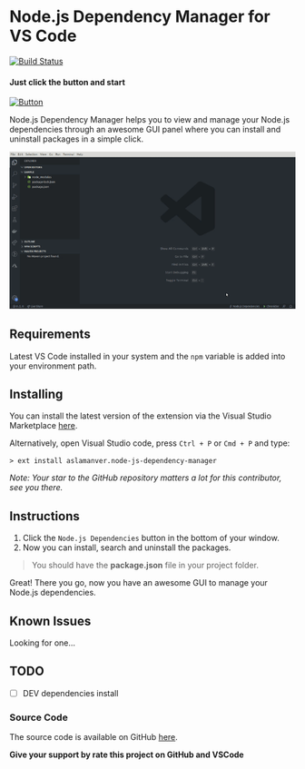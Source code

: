 # Node.js Dependency Manager for VS Code

[![Build Status](https://travis-ci.com/aslamanver/node-js-dependency-manager.svg?branch=master)](https://travis-ci.com/aslamanver/node-js-dependency-manager)

#### Just click the button and start
[![Button](https://i.imgur.com/bf2HjY1.png)](#)

Node.js Dependency Manager helps you to view and manage your Node.js dependencies through an awesome GUI panel where you can install and uninstall packages in a simple click.

[![Screenshot](screenshot.gif)]()

## Requirements

Latest VS Code installed in your system and the `npm` variable is added into your environment path.

## Installing

You can install the latest version of the extension via the Visual Studio Marketplace [here](https://marketplace.visualstudio.com/items?itemName=aslamanver.node-js-dependency-manager).

Alternatively, open Visual Studio code, press `Ctrl + P` or `Cmd + P` and type:

    > ext install aslamanver.node-js-dependency-manager

*Note: Your star to the GitHub repository matters a lot for this contributor, see you there.*

## Instructions

1. Click the `Node.js Dependencies` button in the bottom of your window.
2. Now you can install, search and uninstall the packages.

> You should have the <b>package.json</b> file in your project folder.

Great! There you go, now you have an awesome GUI to manage your Node.js dependencies.

## Known Issues

Looking for one...

## TODO

- [ ] DEV dependencies install

### Source Code

The source code is available on GitHub [here](https://github.com/aslamanver/node-js-dependency-manager).

**Give your support by rate this project on GitHub and VSCode**

